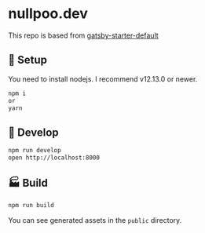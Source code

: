 # nullpoo.dev

This repo is based from [gatsby-starter-default](https://github.com/gatsbyjs/gatsby-starter-default)

## 💪 Setup

You need to install nodejs. I recommend v12.13.0 or newer.

```bash
npm i
or
yarn
```

## 🔨 Develop

```bash
npm run develop
open http://localhost:8000
```

## 🏭 Build

```bash
npm run build
```

You can see generated assets in the `public` directory.
